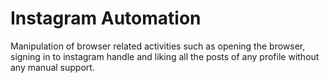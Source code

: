 # Instagram Automation
Manipulation of browser related activities such as opening the browser, signing in to instagram handle and liking all the posts of any profile without any manual support. 
